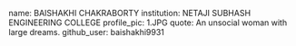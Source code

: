 name: BAISHAKHI CHAKRABORTY
institution: NETAJI SUBHASH ENGINEERING COLLEGE
profile_pic: 1.JPG
quote: An unsocial woman with large dreams.
github_user: baishakhi9931
